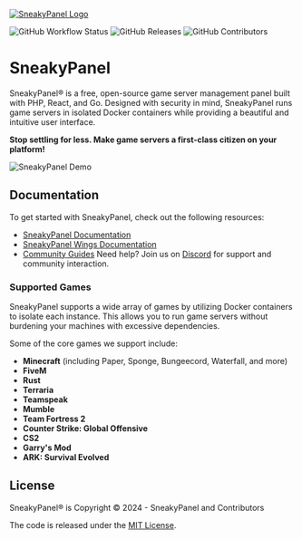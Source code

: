 [![SneakyPanel Logo]()]()

![GitHub Workflow Status]()
![GitHub Releases]()
![GitHub Contributors]()

# SneakyPanel

SneakyPanel® is a free, open-source game server management panel built with PHP, React, and Go. Designed with security in mind, SneakyPanel runs game servers in isolated Docker containers while providing a beautiful and intuitive user interface.

**Stop settling for less. Make game servers a first-class citizen on your platform!**

![SneakyPanel Demo]()

## Documentation

To get started with SneakyPanel, check out the following resources:

- [SneakyPanel Documentation]()
- [SneakyPanel Wings Documentation]()
- [Community Guides]() Need help? Join us on [Discord](https://discord.gg/3b9bcWeM) for support and community interaction.

### Supported Games

SneakyPanel supports a wide array of games by utilizing Docker containers to isolate each instance. This allows you to run game servers without burdening your machines with excessive dependencies.

Some of the core games we support include:

- **Minecraft** (including Paper, Sponge, Bungeecord, Waterfall, and more)
- **FiveM**
- **Rust**
- **Terraria**
- **Teamspeak**
- **Mumble**
- **Team Fortress 2**
- **Counter Strike: Global Offensive**
- **CS2**
- **Garry's Mod**
- **ARK: Survival Evolved**

## License

SneakyPanel® is Copyright © 2024 - SneakyPanel and Contributors

The code is released under the [MIT License](./LICENSE.md).